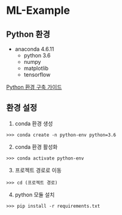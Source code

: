 # ML-Example

## Python 환경

- anaconda 4.6.11
  - python 3.6
  - numpy 
  - matplotlib 
  - tensorflow 

[Python 환경 구축 가이드](https://github.com/ParkJH1/Python-Tutorial/blob/master/README.md)



## 환경 설정

1. conda 환경 생성

```
>>> conda create -n python-env python=3.6
```



2. conda 환경 활성화

```
>>> conda activate python-env
```



3. 프로젝트 경로로 이동

```
>>> cd (프로젝트 경로)
```



4. python 모듈 설치

```
>>> pip install -r requirements.txt
```

